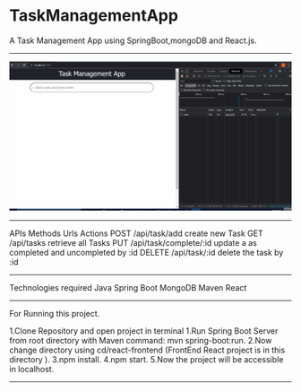 # TaskManagementApp
A Task Management App using SpringBoot,mongoDB and React.js.

-----------------------------------------------------------------------
![](todo.gif)

-----------------------------------------------------------------------
APIs
Methods	    Urls	                            Actions
POST	    /api/task/add               	    create new Task
GET	        /api/tasks                          retrieve all Tasks
PUT     	/api/task/complete/:id              update a as completed and uncompleted by :id
DELETE  	/api/task/:id	                    delete the task by :id

-----------------------------------------------------------------------

Technologies required
    Java
    Spring Boot
    MongoDB
    Maven
    React

-----------------------------------------------------------------------

For Running this project.

1.Clone Repository and open project in terminal
1.Run Spring Boot Server from root directory with Maven command: mvn spring-boot:run.
2.Now change directory using cd/react-frontend (FrontEnd React project is in this directory ).
3.npm install.
4.npm start.
5.Now the project will be accessible in localhost.

-------------------------------------------------------------------------
